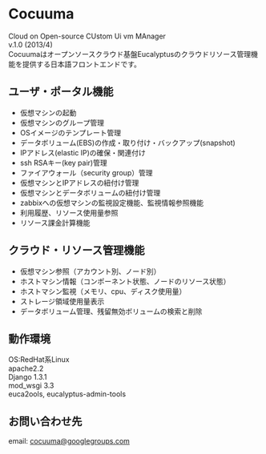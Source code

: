 Cocuuma
======================
Cloud on Open-source CUstom Ui vm MAnager  
v.1.0 (2013/4)  
Cocuumaはオープンソースクラウド基盤Eucalyptusのクラウドリソース管理機能を提供する日本語フロントエンドです。


ユーザ・ポータル機能
------

+ 仮想マシンの起動
+ 仮想マシンのグループ管理
+ OSイメージのテンプレート管理
+ データボリューム(EBS)の作成・取り付け・バックアップ(snapshot)
+ IPアドレス(elastic IP)の確保・関連付け
+ ssh RSAキー(key pair)管理
+ ファイアウォール（security group）管理
+ 仮想マシンとIPアドレスの紐付け管理
+ 仮想マシンとデータボリュームの紐付け管理
+ zabbixへの仮想マシンの監視設定機能、監視情報参照機能
+ 利用履歴、リソース使用量参照
+ リソース課金計算機能


クラウド・リソース管理機能
------

+ 仮想マシン参照（アカウント別、ノード別）
+ ホストマシン情報（コンポーネント状態、ノードのリソース状態）
+ ホストマシン監視（メモリ、cpu、ディスク使用量）
+ ストレージ領域使用量表示
+ データボリューム管理、残留無効ボリュームの検索と削除

動作環境
------
OS:RedHat系Linux  
apache2.2  
Django 1.3.1  
mod_wsgi 3.3  
euca2ools, eucalyptus-admin-tools  


お問い合わせ先
------
email: cocuuma@googlegroups.com



